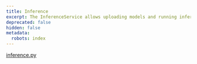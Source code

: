 ```yaml
---
title: Inference
excerpt: The InferenceService allows uploading models and running inference.
deprecated: false
hidden: false
metadata:
  robots: index
---
```

[inference.py](https://github.com/kscalelabs/kos/blob/master/kos-py/pykos/services/inference.py)